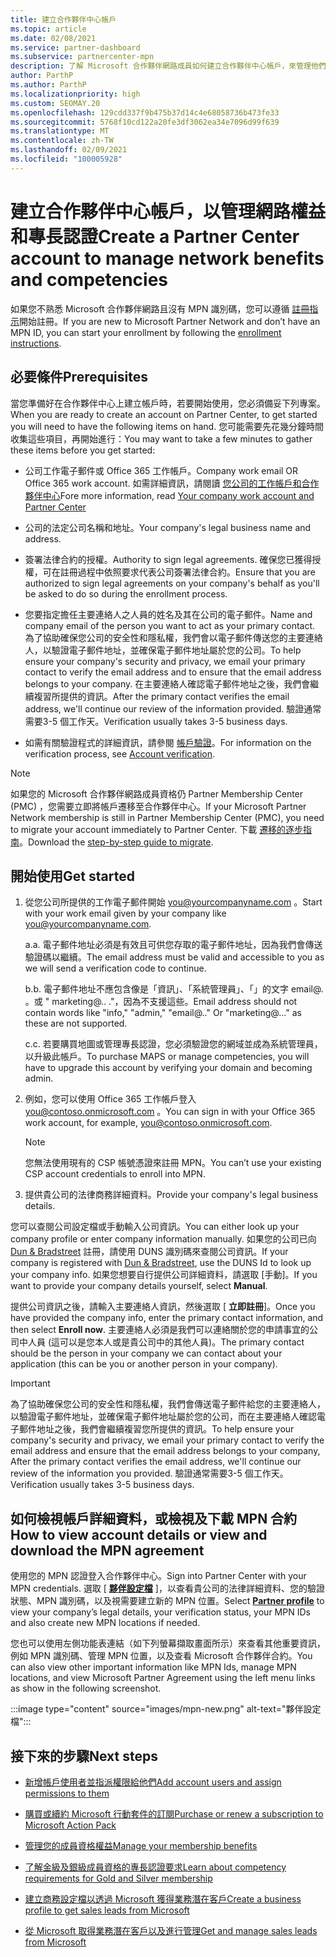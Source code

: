 ```yaml
---
title: 建立合作夥伴中心帳戶
ms.topic: article
ms.date: 02/08/2021
ms.service: partner-dashboard
ms.subservice: partnercenter-mpn
description: 了解 Microsoft 合作夥伴網路成員如何建立合作夥伴中心帳戶，來管理他們的網路權益和專長認證。
author: ParthP
ms.author: ParthP
ms.localizationpriority: high
ms.custom: SEOMAY.20
ms.openlocfilehash: 129cdd337f9b475b37d14c4e68058736b473fe33
ms.sourcegitcommit: 5768f10cd122a20fe3df3062ea34e7096d99f639
ms.translationtype: MT
ms.contentlocale: zh-TW
ms.lasthandoff: 02/09/2021
ms.locfileid: "100005928"
---
```

# <a name="create-a-partner-center-account-to-manage-network-benefits-and-competencies"></a><span data-ttu-id="ea8b3-103">建立合作夥伴中心帳戶，以管理網路權益和專長認證</span><span class="sxs-lookup"><span data-stu-id="ea8b3-103">Create a Partner Center account to manage network benefits and competencies</span></span>


<span data-ttu-id="ea8b3-104">如果您不熟悉 Microsoft 合作夥伴網路且沒有 MPN 識別碼，您可以遵循 [註冊指示](https://partner.microsoft.com/dashboard/account/v3/enrollment/introduction/partnership)開始註冊。</span><span class="sxs-lookup"><span data-stu-id="ea8b3-104">If you are new to Microsoft Partner Network and don’t have an MPN ID, you can start your enrollment by following the [enrollment instructions](https://partner.microsoft.com/dashboard/account/v3/enrollment/introduction/partnership).</span></span>

## <a name="prerequisites"></a><span data-ttu-id="ea8b3-105">必要條件</span><span class="sxs-lookup"><span data-stu-id="ea8b3-105">Prerequisites</span></span> 

<span data-ttu-id="ea8b3-106">當您準備好在合作夥伴中心上建立帳戶時，若要開始使用，您必須備妥下列專案。</span><span class="sxs-lookup"><span data-stu-id="ea8b3-106">When you are ready to create an account on Partner Center, to get started you will need to have the following items on hand.</span></span>  <span data-ttu-id="ea8b3-107">您可能需要先花幾分鐘時間收集這些項目，再開始進行：</span><span class="sxs-lookup"><span data-stu-id="ea8b3-107">You may want to take a few minutes to gather these items before you get started:</span></span>

- <span data-ttu-id="ea8b3-108">公司工作電子郵件或 Office 365 工作帳戶。</span><span class="sxs-lookup"><span data-stu-id="ea8b3-108">Company work email OR Office 365 work account.</span></span> <span data-ttu-id="ea8b3-109">如需詳細資訊，請閱讀 [您公司的工作帳戶和合作夥伴中心](azure-active-directory-tenants-and-partner-center.md)</span><span class="sxs-lookup"><span data-stu-id="ea8b3-109">Fore more information, read [Your company work account and Partner Center](azure-active-directory-tenants-and-partner-center.md)</span></span> 
 
- <span data-ttu-id="ea8b3-110">公司的法定公司名稱和地址。</span><span class="sxs-lookup"><span data-stu-id="ea8b3-110">Your company's legal business name and address.</span></span>

- <span data-ttu-id="ea8b3-111">簽署法律合約的授權。</span><span class="sxs-lookup"><span data-stu-id="ea8b3-111">Authority to sign legal agreements.</span></span> <span data-ttu-id="ea8b3-112">確保您已獲得授權，可在註冊過程中依照要求代表公司簽署法律合約。</span><span class="sxs-lookup"><span data-stu-id="ea8b3-112">Ensure that you are authorized to sign legal agreements on your company's behalf as you'll be asked to do so during the enrollment process.</span></span>

- <span data-ttu-id="ea8b3-113">您要指定擔任主要連絡人之人員的姓名及其在公司的電子郵件。</span><span class="sxs-lookup"><span data-stu-id="ea8b3-113">Name and company email of the person you want to act as your primary contact.</span></span> <span data-ttu-id="ea8b3-114">為了協助確保您公司的安全性和隱私權，我們會以電子郵件傳送您的主要連絡人，以驗證電子郵件地址，並確保電子郵件地址屬於您的公司。</span><span class="sxs-lookup"><span data-stu-id="ea8b3-114">To help ensure your company's security and privacy, we email your primary contact to verify the email address and to ensure that the email address belongs to your company.</span></span> <span data-ttu-id="ea8b3-115">在主要連絡人確認電子郵件地址之後，我們會繼續複習所提供的資訊。</span><span class="sxs-lookup"><span data-stu-id="ea8b3-115">After the primary contact verifies the email address, we'll continue our review of the information provided.</span></span> <span data-ttu-id="ea8b3-116">驗證通常需要3-5 個工作天。</span><span class="sxs-lookup"><span data-stu-id="ea8b3-116">Verification usually takes 3-5 business days.</span></span> 

- <span data-ttu-id="ea8b3-117">如需有關驗證程式的詳細資訊，請參閱 [帳戶驗證](verification-responses.md)。</span><span class="sxs-lookup"><span data-stu-id="ea8b3-117">For information on the verification process, see [Account verification](verification-responses.md).</span></span>

>[!NOTE]
><span data-ttu-id="ea8b3-118">如果您的 Microsoft 合作夥伴網路成員資格仍 Partner Membership Center (PMC) ，您需要立即將帳戶遷移至合作夥伴中心。</span><span class="sxs-lookup"><span data-stu-id="ea8b3-118">If your Microsoft Partner Network membership is still in Partner Membership Center (PMC), you need to migrate your account immediately to Partner Center.</span></span> <span data-ttu-id="ea8b3-119">下載 [遷移的逐步指南](https://assetsprod.microsoft.com/mpn/migrate-pmc-pc-mpa-guide.pptx)。</span><span class="sxs-lookup"><span data-stu-id="ea8b3-119">Download the [step-by-step guide to migrate](https://assetsprod.microsoft.com/mpn/migrate-pmc-pc-mpa-guide.pptx).</span></span>

## <a name="get-started"></a><span data-ttu-id="ea8b3-120">開始使用</span><span class="sxs-lookup"><span data-stu-id="ea8b3-120">Get started</span></span>

1. <span data-ttu-id="ea8b3-121">從您公司所提供的工作電子郵件開始 you@yourcompanyname.com 。</span><span class="sxs-lookup"><span data-stu-id="ea8b3-121">Start with your work email given by your company like you@yourcompanyname.com.</span></span>
 
    <span data-ttu-id="ea8b3-122">a.</span><span class="sxs-lookup"><span data-stu-id="ea8b3-122">a.</span></span>  <span data-ttu-id="ea8b3-123">電子郵件地址必須是有效且可供您存取的電子郵件地址，因為我們會傳送驗證碼以繼續。</span><span class="sxs-lookup"><span data-stu-id="ea8b3-123">The email address must be valid and accessible to you as we will send a verification code to continue.</span></span>

    <span data-ttu-id="ea8b3-124">b.</span><span class="sxs-lookup"><span data-stu-id="ea8b3-124">b.</span></span>  <span data-ttu-id="ea8b3-125">電子郵件地址不應包含像是「資訊」、「系統管理員」、「」的文字 email@. 。或 " marketing@.. ."，因為不支援這些。</span><span class="sxs-lookup"><span data-stu-id="ea8b3-125">Email address should not contain words like "info," "admin," "email@.." Or "marketing@..." as these are not supported.</span></span>

    <span data-ttu-id="ea8b3-126">c.</span><span class="sxs-lookup"><span data-stu-id="ea8b3-126">c.</span></span>  <span data-ttu-id="ea8b3-127">若要購買地圖或管理專長認證，您必須驗證您的網域並成為系統管理員，以升級此帳戶。</span><span class="sxs-lookup"><span data-stu-id="ea8b3-127">To purchase MAPS or manage competencies, you will have to upgrade this account by verifying your domain and becoming admin.</span></span> 

2. <span data-ttu-id="ea8b3-128">例如，您可以使用 Office 365 工作帳戶登入 you@contoso.onmicrosoft.com 。</span><span class="sxs-lookup"><span data-stu-id="ea8b3-128">You can sign in with your Office 365 work account, for example, you@contoso.onmicrosoft.com.</span></span>

   >[!NOTE]
   > <span data-ttu-id="ea8b3-129">您無法使用現有的 CSP 帳號憑證來註冊 MPN。</span><span class="sxs-lookup"><span data-stu-id="ea8b3-129">You can’t use your existing CSP account credentials to enroll into MPN.</span></span>

3. <span data-ttu-id="ea8b3-130">提供貴公司的法律商務詳細資料。</span><span class="sxs-lookup"><span data-stu-id="ea8b3-130">Provide your company's legal business details.</span></span>

<span data-ttu-id="ea8b3-131">您可以查閱公司設定檔或手動輸入公司資訊。</span><span class="sxs-lookup"><span data-stu-id="ea8b3-131">You can either look up your company profile or enter company information manually.</span></span> <span data-ttu-id="ea8b3-132">如果您的公司已向 [Dun & Bradstreet](https://partner.microsoft.com/marketing/usisvshowcase/dunandbrad) 註冊，請使用 DUNS 識別碼來查閱公司資訊。</span><span class="sxs-lookup"><span data-stu-id="ea8b3-132">If your company is registered with [Dun & Bradstreet](https://partner.microsoft.com/marketing/usisvshowcase/dunandbrad), use the DUNS Id to look up your company info.</span></span> <span data-ttu-id="ea8b3-133">如果您想要自行提供公司詳細資料，請選取 [手動]。</span><span class="sxs-lookup"><span data-stu-id="ea8b3-133">If you want to provide your company details yourself, select **Manual**.</span></span>

<span data-ttu-id="ea8b3-134">提供公司資訊之後，請輸入主要連絡人資訊，然後選取 [ **立即註冊**]。</span><span class="sxs-lookup"><span data-stu-id="ea8b3-134">Once you have provided the company info, enter the primary contact information, and then select **Enroll now**.</span></span>
<span data-ttu-id="ea8b3-135">主要連絡人必須是我們可以連絡關於您的申請事宜的公司中人員 (這可以是您本人或是貴公司中的其他人員)。</span><span class="sxs-lookup"><span data-stu-id="ea8b3-135">The primary contact should be the person in your company we can contact about your application (this can be you or another person in your company).</span></span>

>[!IMPORTANT]
><span data-ttu-id="ea8b3-136">為了協助確保您公司的安全性和隱私權，我們會傳送電子郵件給您的主要連絡人，以驗證電子郵件地址，並確保電子郵件地址屬於您的公司，而在主要連絡人確認電子郵件地址之後，我們會繼續複習您所提供的資訊。</span><span class="sxs-lookup"><span data-stu-id="ea8b3-136">To help ensure your company's security and privacy, we email your primary contact to verify the email address and ensure that the email address belongs to your company, After the primary contact verifies the email address, we'll continue our review of the information you provided.</span></span> <span data-ttu-id="ea8b3-137">驗證通常需要3-5 個工作天。</span><span class="sxs-lookup"><span data-stu-id="ea8b3-137">Verification usually takes 3-5 business days.</span></span> 

## <a name="how-to-view-account-details-or-view-and-download-the-mpn-agreement"></a><span data-ttu-id="ea8b3-138">如何檢視帳戶詳細資料，或檢視及下載 MPN 合約</span><span class="sxs-lookup"><span data-stu-id="ea8b3-138">How to view account details or view and download the MPN agreement</span></span>

<span data-ttu-id="ea8b3-139">使用您的 MPN 認證登入合作夥伴中心。</span><span class="sxs-lookup"><span data-stu-id="ea8b3-139">Sign into Partner Center with your MPN credentials.</span></span> <span data-ttu-id="ea8b3-140">選取 [ [**夥伴設定檔**](https://partner.microsoft.com/pcv/accountsettings/connectedpartnerprofile) ]，以查看貴公司的法律詳細資料、您的驗證狀態、MPN 識別碼，以及視需要建立新的 MPN 位置。</span><span class="sxs-lookup"><span data-stu-id="ea8b3-140">Select [**Partner profile**](https://partner.microsoft.com/pcv/accountsettings/connectedpartnerprofile) to view your company’s legal details, your verification status, your MPN IDs and also create new MPN locations if needed.</span></span> 

<span data-ttu-id="ea8b3-141">您也可以使用左側功能表連結（如下列螢幕擷取畫面所示）來查看其他重要資訊，例如 MPN 識別碼、管理 MPN 位置，以及查看 Microsoft 合作夥伴合約。</span><span class="sxs-lookup"><span data-stu-id="ea8b3-141">You can also view other important information like MPN Ids, manage MPN locations, and view Microsoft Partner Agreement using the left menu links as show in the following screenshot.</span></span>

:::image type="content" source="images/mpn-new.png" alt-text="夥伴設定檔":::


## <a name="next-steps"></a><span data-ttu-id="ea8b3-143">接下來的步驟</span><span class="sxs-lookup"><span data-stu-id="ea8b3-143">Next steps</span></span>

-   [<span data-ttu-id="ea8b3-144">新增帳戶使用者並指派權限給他們</span><span class="sxs-lookup"><span data-stu-id="ea8b3-144">Add account users and assign permissions to them</span></span>](create-user-accounts-and-set-permissions.md)

-   [<span data-ttu-id="ea8b3-145">購買或續約 Microsoft 行動套件的訂閱</span><span class="sxs-lookup"><span data-stu-id="ea8b3-145">Purchase or renew a subscription to Microsoft Action Pack</span></span>](mpn-get-action-pack.md)

-   [<span data-ttu-id="ea8b3-146">管理您的成員資格權益</span><span class="sxs-lookup"><span data-stu-id="ea8b3-146">Manage your membership benefits</span></span>](manage-your-partner-network-benefits.md)

-   [<span data-ttu-id="ea8b3-147">了解金級及銀級成員資格的專長認證要求</span><span class="sxs-lookup"><span data-stu-id="ea8b3-147">Learn about competency requirements for Gold and Silver membership</span></span>](https://partner.microsoft.com/membership/competencies)

-   [<span data-ttu-id="ea8b3-148">建立商務設定檔以透過 Microsoft 獲得業務潛在客戶</span><span class="sxs-lookup"><span data-stu-id="ea8b3-148">Create a business profile to get sales leads from Microsoft</span></span>](create-a-marketing-profile.md)

-   [<span data-ttu-id="ea8b3-149">從 Microsoft 取得業務潛在客戶以及進行管理</span><span class="sxs-lookup"><span data-stu-id="ea8b3-149">Get and manage sales leads from Microsoft</span></span>](manage-leads.md)
